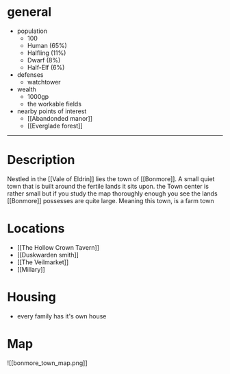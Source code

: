 # general
- population
	- 100
	- Human (65%)
	- Halfling (11%)
	- Dwarf (8%)
	- Half-Elf (6%)
- defenses
	- watchtower
- wealth
	- 1000gp
	- the workable fields
- nearby points of interest
	- [[Abandonded manor]]
	- [[Everglade forest]]
---
# Description
Nestled in the [[Vale of Eldrin]] lies the town of [[Bonmore]]. A small quiet town that is built around the fertile lands it sits upon. the Town center is rather small but if you study the map thoroughly enough you see the lands [[Bonmore]] possesses are quite large. Meaning this town, is a farm town
# Locations
- [[The Hollow Crown Tavern]]
- [[Duskwarden smith]]
- [[The Veilmarket]]
- [[Millary]]
# Housing
- every family has it's own house
# Map
![[bonmore_town_map.png]]
